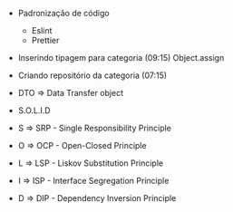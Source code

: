 - Padronização de código
    - Eslint
    - Prettier



- Inserindo tipagem para categoria
(09:15) Object.assign


- Criando repositório da categoria
(07:15)
- DTO => Data Transfer object


- S.O.L.I.D
- S => SRP - Single Responsibility Principle
- O => OCP - Open-Closed Principle
- L => LSP - Liskov Substitution Principle
- I => ISP - Interface Segregation Principle
- D => DIP - Dependency Inversion Principle



